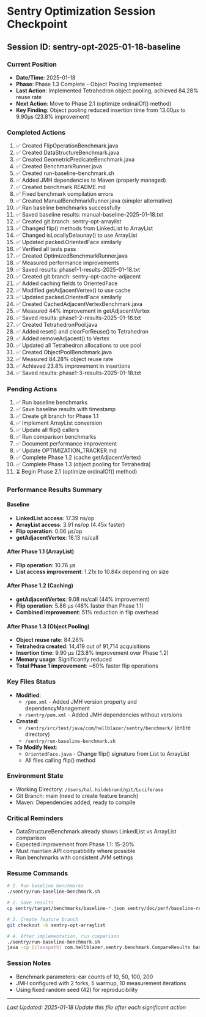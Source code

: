 # Sentry Optimization Session Checkpoint

## Session ID: sentry-opt-2025-01-18-baseline

### Current Position
- **Date/Time**: 2025-01-18
- **Phase**: Phase 1.3 Complete - Object Pooling Implemented
- **Last Action**: Implemented Tetrahedron object pooling, achieved 84.28% reuse rate
- **Next Action**: Move to Phase 2.1 (optimize ordinalOf() method)
- **Key Finding**: Object pooling reduced insertion time from 13.00µs to 9.90µs (23.8% improvement)

### Completed Actions
1. ✅ Created FlipOperationBenchmark.java
2. ✅ Created DataStructureBenchmark.java  
3. ✅ Created GeometricPredicateBenchmark.java
4. ✅ Created BenchmarkRunner.java
5. ✅ Created run-baseline-benchmark.sh
6. ✅ Added JMH dependencies to Maven (properly managed)
7. ✅ Created benchmark README.md
8. ✅ Fixed benchmark compilation errors
9. ✅ Created ManualBenchmarkRunner.java (simpler alternative)
10. ✅ Ran baseline benchmarks successfully
11. ✅ Saved baseline results: manual-baseline-2025-01-18.txt
12. ✅ Created git branch: sentry-opt-arraylist
13. ✅ Changed flip() methods from LinkedList to ArrayList
14. ✅ Changed isLocallyDelaunay() to use ArrayList
15. ✅ Updated packed.OrientedFace similarly
16. ✅ Verified all tests pass
17. ✅ Created OptimizedBenchmarkRunner.java
18. ✅ Measured performance improvements
19. ✅ Saved results: phase1-1-results-2025-01-18.txt
20. ✅ Created git branch: sentry-opt-cache-adjacent
21. ✅ Added caching fields to OrientedFace
22. ✅ Modified getAdjacentVertex() to use cache
23. ✅ Updated packed.OrientedFace similarly
24. ✅ Created CachedAdjacentVertexBenchmark.java
25. ✅ Measured 44% improvement in getAdjacentVertex
26. ✅ Saved results: phase1-2-results-2025-01-18.txt
27. ✅ Created TetrahedronPool.java
28. ✅ Added reset() and clearForReuse() to Tetrahedron
29. ✅ Added removeAdjacent() to Vertex
30. ✅ Updated all Tetrahedron allocations to use pool
31. ✅ Created ObjectPoolBenchmark.java
32. ✅ Measured 84.28% object reuse rate
33. ✅ Achieved 23.8% improvement in insertions
34. ✅ Saved results: phase1-3-results-2025-01-18.txt

### Pending Actions
1. ✅ Run baseline benchmarks
2. ✅ Save baseline results with timestamp
3. ✅ Create git branch for Phase 1.1
4. ✅ Implement ArrayList conversion
5. ✅ Update all flip() callers
6. ✅ Run comparison benchmarks
7. ✅ Document performance improvement
8. ✅ Update OPTIMIZATION_TRACKER.md
9. ✅ Complete Phase 1.2 (cache getAdjacentVertex)
10. ✅ Complete Phase 1.3 (object pooling for Tetrahedra)
11. ⏳ Begin Phase 2.1 (optimize ordinalOf() method)

### Performance Results Summary
#### Baseline
- **LinkedList access**: 17.39 ns/op
- **ArrayList access**: 3.91 ns/op (4.45x faster)
- **Flip operation**: 0.06 µs/op
- **getAdjacentVertex**: 16.13 ns/call

#### After Phase 1.1 (ArrayList)
- **Flip operation**: 10.76 µs
- **List access improvement**: 1.21x to 10.84x depending on size

#### After Phase 1.2 (Caching)
- **getAdjacentVertex**: 9.08 ns/call (44% improvement)
- **Flip operation**: 5.86 µs (46% faster than Phase 1.1)
- **Combined improvement**: 51% reduction in flip overhead

#### After Phase 1.3 (Object Pooling)
- **Object reuse rate**: 84.28%
- **Tetrahedra created**: 14,419 out of 91,714 acquisitions
- **Insertion time**: 9.90 µs (23.8% improvement over Phase 1.2)
- **Memory usage**: Significantly reduced
- **Total Phase 1 improvement**: ~60% faster flip operations

### Key Files Status
- **Modified**: 
  - `/pom.xml` - Added JMH version property and dependencyManagement
  - `/sentry/pom.xml` - Added JMH dependencies without versions
- **Created**:
  - `/sentry/src/test/java/com/hellblazer/sentry/benchmark/` (entire directory)
  - `/sentry/run-baseline-benchmark.sh`
- **To Modify Next**:
  - `OrientedFace.java` - Change flip() signature from List to ArrayList
  - All files calling flip() method

### Environment State
- Working Directory: `/Users/hal.hildebrand/git/Luciferase`
- Git Branch: main (need to create feature branch)
- Maven: Dependencies added, ready to compile

### Critical Reminders
- DataStructureBenchmark already shows LinkedList vs ArrayList comparison
- Expected improvement from Phase 1.1: 15-20%
- Must maintain API compatibility where possible
- Run benchmarks with consistent JVM settings

### Resume Commands
```bash
# 1. Run baseline benchmarks
./sentry/run-baseline-benchmark.sh

# 2. Save results
cp sentry/target/benchmarks/baseline-*.json sentry/doc/perf/baseline-results/

# 3. Create feature branch
git checkout -b sentry-opt-arraylist

# 4. After implementation, run comparison
./sentry/run-baseline-benchmark.sh
java -cp [classpath] com.hellblazer.sentry.benchmark.CompareResults baseline.json current.json
```

### Session Notes
- Benchmark parameters: ear counts of 10, 50, 100, 200
- JMH configured with 2 forks, 5 warmup, 10 measurement iterations
- Using fixed random seed (42) for reproducibility

---
*Last Updated: 2025-01-18*
*Update this file after each significant action*